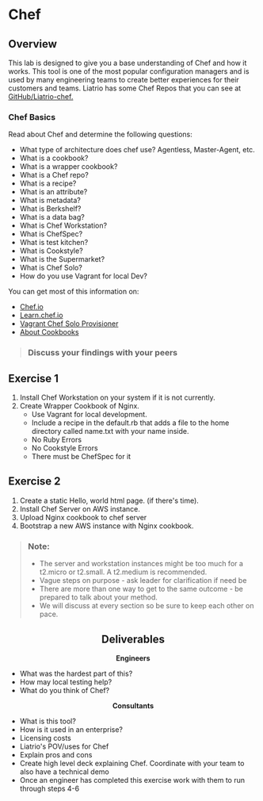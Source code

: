 # Chef

## Overview

This lab is designed to give you a base understanding of Chef and how it works. This tool is one of the most popular configuration managers and is used by many engineering teams to create better experiences for their customers and teams. Liatrio has some Chef Repos that you can see at [GitHub/Liatrio-chef.](https://github.com/liatrio-chef) 

### Chef Basics

Read about Chef and determine the following questions:

- What type of architecture does chef use? Agentless, Master-Agent, etc. 
- What is a cookbook?
- What is a wrapper cookbook?
- What is a Chef repo?
- What is a recipe?
- What is an attribute?
- What is metadata?
- What is Berkshelf?
- What is a data bag?
- What is Chef Workstation?
- What is ChefSpec?
- What is test kitchen?
- What is Cookstyle?
- What is the Supermarket?
- What is Chef Solo?
- How do you use Vagrant for local Dev?

You can get most of this information on:
- [Chef.io](https://www.chef.io/)
- [Learn.chef.io](https://learn.chef.io/)
- [Vagrant Chef Solo Provisioner](https://www.vagrantup.com/docs/provisioning/chef_solo.html)
- [About Cookbooks](https://docs.chef.io/cookbooks.html)

> ### Discuss your findings with your peers

## Exercise 1

1. Install Chef Workstation on your system if it is not currently.
2. Create Wrapper Cookbook of Nginx.
   - Use Vagrant for local development.
   - Include a recipe in the default.rb that adds a file to the home directory called name.txt with your name inside.
   - No Ruby Errors
   - No Cookstyle Errors
   - There must be ChefSpec for it  

## Exercise 2

1. Create a static Hello, world html page. (if there's time). 
2. Install Chef Server on AWS instance.
3. Upload Nginx cookbook to chef server
4. Bootstrap a new AWS instance with Nginx cookbook. 

> ### Note:
> - The server and workstation instances might be too much for a t2.micro or t2.small. A t2.medium is recommended.
> - Vague steps on purpose - ask leader for clarification if need be
> - There are more than one way to get to the same outcome - be prepared to talk about your method.
> - We will discuss at every section so be sure to keep each other on pace. 

<center>

## Deliverables

</center>

<div class="grid2"><div class="col">
<center>

**Engineers**

</center>

- What was the hardest part of this?
- How may local testing help?
- What do you think of Chef?

</div><div class="col">
<center>

**Consultants**

</center>

- What is this tool?
- How is it used in an enterprise?
- Licensing costs
- Liatrio's POV/uses for Chef
- Explain pros and cons
- Create high level deck explaining Chef. Coordinate with your team to also have a technical demo
- Once an engineer has completed this exercise work with them to run through steps 4-6

</div></div>


